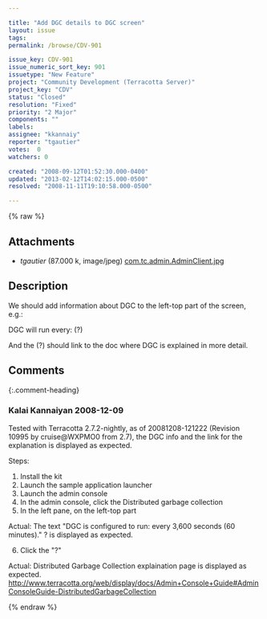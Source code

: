 ```yaml
---

title: "Add DGC details to DGC screen"
layout: issue
tags: 
permalink: /browse/CDV-901

issue_key: CDV-901
issue_numeric_sort_key: 901
issuetype: "New Feature"
project: "Community Development (Terracotta Server)"
project_key: "CDV"
status: "Closed"
resolution: "Fixed"
priority: "2 Major"
components: ""
labels: 
assignee: "kkannaiy"
reporter: "tgautier"
votes:  0
watchers: 0

created: "2008-09-12T01:52:30.000-0400"
updated: "2013-02-12T14:02:15.000-0500"
resolved: "2008-11-11T19:10:58.000-0500"

---
```




{% raw %}


## Attachments

* <em>tgautier</em> (87.000 k, image/jpeg) [com.tc.admin.AdminClient.jpg](/attachments/CDV/CDV-901/com.tc.admin.AdminClient.jpg)




## Description

<div markdown="1" class="description">

We should add information about DGC to the left-top part of the screen, e.g.:

DGC will run every: <time here>  (?)

And the (?) should link to the doc where DGC is explained in more detail.

</div>

## Comments


{:.comment-heading}
### **Kalai Kannaiyan** <span class="date">2008-12-09</span>

<div markdown="1" class="comment">

Tested with Terracotta 2.7.2-nightly, as of 20081208-121222 (Revision 10995 by cruise@WXPMO0 from 2.7),
 the DGC info and the link for the explanation is displayed as expected.

Steps:
1. Install the kit
2. Launch the sample application launcher
3. Launch the admin console
4. In the admin console, click the Distributed garbage collection
5. In the left pane, on the left-top part 

Actual: The text "DGC is configured to run: every 3,600 seconds (60 minutes)."    ? is displayed as expected.

6. Click the "?"

Actual: Distributed Garbage Collection explaination page is displayed as expected.
http://www.terracotta.org/web/display/docs/Admin+Console+Guide#AdminConsoleGuide-DistributedGarbageCollection

</div>



{% endraw %}
